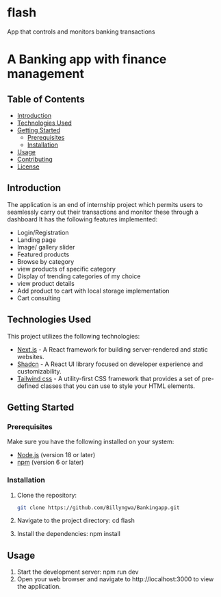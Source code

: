 # flash
App that controls and monitors banking transactions
# A Banking app with finance management



## Table of Contents

- [Introduction](#introduction)
- [Technologies Used](#technologies-used)
- [Getting Started](#getting-started)
  - [Prerequisites](#prerequisites)
  - [Installation](#installation)
- [Usage](#usage)
- [Contributing](#contributing)
- [License](#license)

## Introduction

The application is an end of internship project which permits users to seamlessly carry out their transactions and monitor these through a dashboard
It has the following features implemented:
- Login/Registration
- Landing page
- Image/ gallery slider
- Featured products
- Browse by category
- view products of specific category
- Display of trending categories of my choice
- view product details
- Add product to cart with local storage implementation
- Cart consulting

## Technologies Used

This project utilizes the following technologies:

- [Next.js](https://nextjs.org/) - A React framework for building server-rendered and static websites.
- [Shadcn](https://ui.shadcn.com/) - A React UI library focused on developer experience and customizability.
- [Tailwind css](https://tailwindcss.com/) - A utility-first CSS framework that provides a set of pre-defined classes that you can use to style your HTML elements.

## Getting Started

### Prerequisites

Make sure you have the following installed on your system:

- [Node.js](https://nodejs.org/) (version 18 or later)
- [npm](https://www.npmjs.com/) (version 6 or later)

### Installation

1. Clone the repository:

   ```bash
   git clone https://github.com/Billyngwa/Bankingapp.git
   

2. Navigate to the project directory: 
  cd flash

3. Install the dependencies: npm install

## Usage
1. Start the development server: npm run dev
2. Open your web browser and navigate to http://localhost:3000 to view the application.


